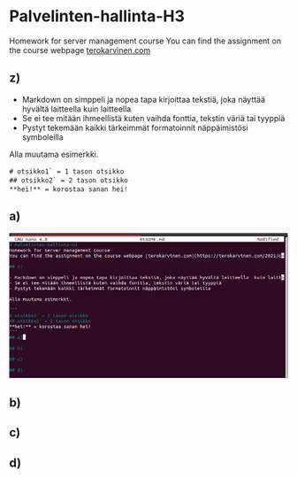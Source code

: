 # Palvelinten-hallinta-H3
Homework for server management course
You can find the assignment on the course webpage [terokarvinen.com](https://terokarvinen.com/2021/configuration-management-systems-palvelinten-hallinta-ict4tn022-2021-autumn/)

## z)

- Markdown on simppeli ja nopea tapa kirjoittaa tekstiä, joka näyttää hyvältä laitteella  kuin laitteella
- Se ei tee mitään ihmeellistä kuten vaihda fonttia, tekstin väriä tai tyyppiä
- Pystyt tekemään kaikki tärkeimmät formatoinnit näppäimistösi symboleilla

Alla muutama esimerkki.

```
# otsikko1` = 1 tason otsikko
## otsikko2` = 2 tason otsikko
**hei!** = korostaa sanan hei!
```
## a)

![](H3a.png)

## b)

## c)

## d)
